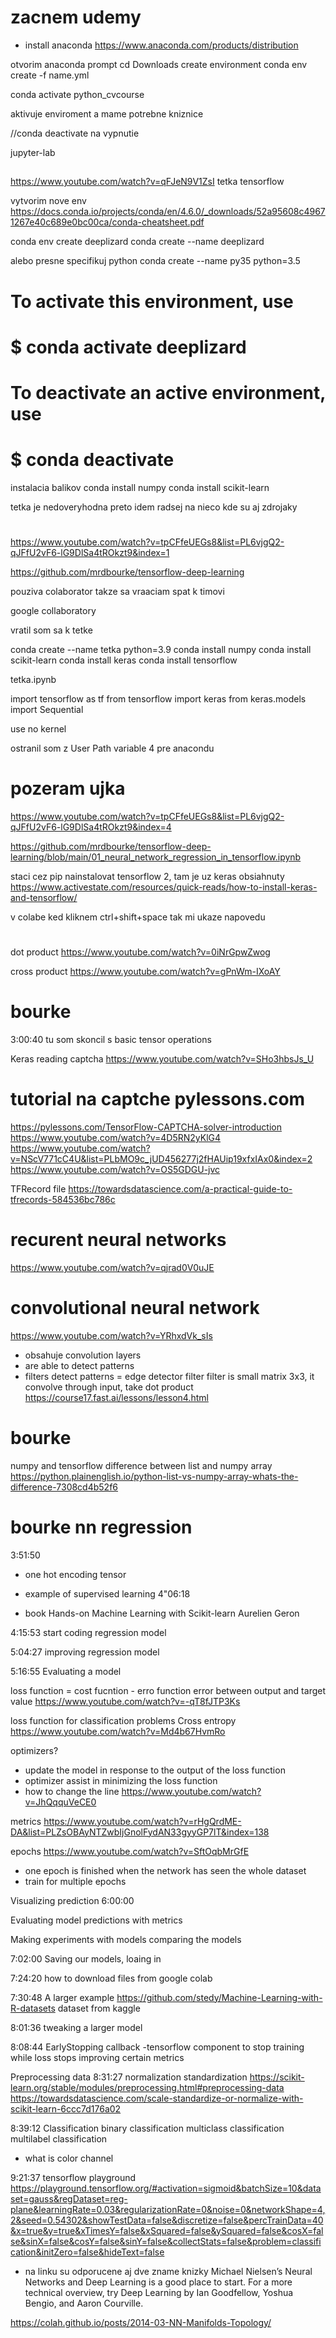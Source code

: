 # zacnem udemy
- install anaconda
https://www.anaconda.com/products/distribution

otvorim anaconda prompt
cd Downloads
create environment
conda env create -f name.yml

conda activate python_cvcourse

aktivuje enviroment a mame potrebne kniznice

//conda deactivate
na vypnutie

jupyter-lab


##
https://www.youtube.com/watch?v=qFJeN9V1ZsI
tetka tensorflow

vytvorim nove env
https://docs.conda.io/projects/conda/en/4.6.0/_downloads/52a95608c49671267e40c689e0bc00ca/conda-cheatsheet.pdf

conda env create deeplizard
conda create --name deeplizard 

alebo presne specifikuj python
conda create --name py35 python=3.5


# To activate this environment, use
#
#     $ conda activate deeplizard
#
# To deactivate an active environment, use
#
#     $ conda deactivate


instalacia balikov
conda install numpy
conda install scikit-learn


tetka je nedoveryhodna preto idem radsej na nieco kde su aj zdrojaky


# ########################################################
https://www.youtube.com/watch?v=tpCFfeUEGs8&list=PL6vjgQ2-qJFfU2vF6-lG9DlSa4tROkzt9&index=1

https://github.com/mrdbourke/tensorflow-deep-learning

pouziva colaborator takze sa vraaciam spat k timovi

google collaboratory





vratil som sa k tetke

conda create --name tetka python=3.9
conda install numpy
conda install scikit-learn
conda install keras
conda install tensorflow

tetka.ipynb

import tensorflow as tf
from tensorflow import keras
from keras.models import Sequential

use no kernel

ostranil som z User Path variable 4 pre anacondu

# pozeram ujka
https://www.youtube.com/watch?v=tpCFfeUEGs8&list=PL6vjgQ2-qJFfU2vF6-lG9DlSa4tROkzt9&index=4

https://github.com/mrdbourke/tensorflow-deep-learning/blob/main/01_neural_network_regression_in_tensorflow.ipynb

staci cez pip nainstalovat tensorflow 2, tam je uz keras obsiahnuty
https://www.activestate.com/resources/quick-reads/how-to-install-keras-and-tensorflow/

v colabe ked kliknem ctrl+shift+space tak mi ukaze napovedu


#
dot product
https://www.youtube.com/watch?v=0iNrGpwZwog

cross product
https://www.youtube.com/watch?v=gPnWm-IXoAY


# bourke 
3:00:40 tu som skoncil s basic tensor operations

Keras reading captcha
https://www.youtube.com/watch?v=SHo3hbsJs_U

# tutorial na captche pylessons.com
https://pylessons.com/TensorFlow-CAPTCHA-solver-introduction
https://www.youtube.com/watch?v=4D5RN2yKlG4
https://www.youtube.com/watch?v=NScV771cC4U&list=PLbMO9c_jUD456277j2fHAUip19xfxIAx0&index=2
https://www.youtube.com/watch?v=OS5GDGU-jvc

TFRecord file
https://towardsdatascience.com/a-practical-guide-to-tfrecords-584536bc786c



# recurent neural networks
https://www.youtube.com/watch?v=qjrad0V0uJE

# convolutional neural network
https://www.youtube.com/watch?v=YRhxdVk_sIs
- obsahuje convolution layers
- are able to detect patterns
- filters detect patterns = edge detector filter
filter is small matrix 3x3, it convolve through input, take dot product
https://course17.fast.ai/lessons/lesson4.html



# bourke
numpy and tensorflow
difference between list and numpy array
https://python.plainenglish.io/python-list-vs-numpy-array-whats-the-difference-7308cd4b52f6

# bourke nn regression
3:51:50
- one hot encoding tensor
- example of supervised learning
4"06:18

- book Hands-on Machine Learning with Scikit-learn Aurelien Geron

4:15:53 start coding regression model

5:04:27 improving regression model

5:16:55 Evaluating a model


loss function = cost fucntion - erro function
error between output and target value
https://www.youtube.com/watch?v=-qT8fJTP3Ks

loss function for classification problems
Cross entropy
https://www.youtube.com/watch?v=Md4b67HvmRo

optimizers?
- update the model in response to the output of the loss function
- optimizer assist in minimizing the loss function
- how to change the line
https://www.youtube.com/watch?v=JhQqquVeCE0

metrics
https://www.youtube.com/watch?v=rHgQrdME-DA&list=PLZsOBAyNTZwbIjGnolFydAN33gyyGP7lT&index=138


epochs
https://www.youtube.com/watch?v=SftOqbMrGfE
- one epoch is finished when the network has seen the whole dataset
- train for multiple epochs


Visualizing prediction 
6:00:00

Evaluating model predictions with metrics

Making experiments with models
comparing the models

7:02:00  Saving our models, loaing in

7:24:20 how to download files from google colab

7:30:48 A larger example
https://github.com/stedy/Machine-Learning-with-R-datasets
dataset from kaggle

8:01:36
tweaking a larger model

8:08:44
EarlyStopping callback
-tensorflow component to stop training while loss stops improving certain metrics

Preprocessing data
8:31:27
normalization
standardization
https://scikit-learn.org/stable/modules/preprocessing.html#preprocessing-data
https://towardsdatascience.com/scale-standardize-or-normalize-with-scikit-learn-6ccc7d176a02


8:39:12
Classification
binary classification
multiclass classification
multilabel classification
- what is color channel


9:21:37
tensorflow playground
https://playground.tensorflow.org/#activation=sigmoid&batchSize=10&dataset=gauss&regDataset=reg-plane&learningRate=0.03&regularizationRate=0&noise=0&networkShape=4,2&seed=0.54302&showTestData=false&discretize=false&percTrainData=40&x=true&y=true&xTimesY=false&xSquared=false&ySquared=false&cosX=false&sinX=false&cosY=false&sinY=false&collectStats=false&problem=classification&initZero=false&hideText=false

- na linku su odporucene aj dve zname knizky
 Michael Nielsen’s Neural Networks and Deep Learning is a good place to start. For a more technical overview, try Deep Learning by Ian Goodfellow, Yoshua Bengio, and Aaron Courville.

https://colah.github.io/posts/2014-03-NN-Manifolds-Topology/
